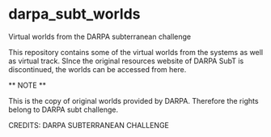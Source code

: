 # darpa_subt_worlds
Virtual worlds from the DARPA subterranean challenge

This repository contains some of the virtual worlds from the systems as well as virtual track. 
SInce the original resources website of DARPA SubT is discontinued, the worlds can be accessed from here. 

** NOTE ** 

This is the copy of original worlds provided by DARPA. Therefore the rights belong to DARPA subt challenge. 

CREDITS: DARPA SUBTERRANEAN CHALLENGE 
